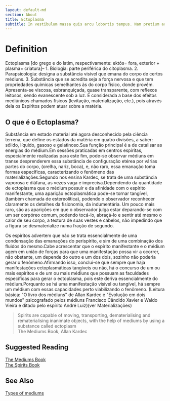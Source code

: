 ```yaml
---
layout: default-md
section: About
title: Ectoplasma
subtitle: In vestibulum massa quis arcu lobortis tempus. Nam pretium arcu in odio vulputate luctus.
---
```


# Definition
Ectoplasma [do grego e do latim, respectivamente: ektós= fora, exterior + plasma= criatura]– 1. Biologia: parte periférica do citoplasma. 2. Parapsicologia: designa a substância visível que emana do corpo de certos médiuns. 3. Substância que se acredita seja a força nervosa e que tem propriedades químicas semelhantes às do corpo físico, donde provém. Apresenta-se viscosa, esbranquiçada, quase transparente, com reflexos leitosos, sendo evanescente sob a luz. É considerada a base dos efeitos mediúnicos chamados físicos (levitação, materialização, etc.), pois através dela os Espíritos podem atuar sobre a matéria.

## O que é o Ectoplasma?
Substância em estado material até agora desconhecido pela ciência terrena, que define os estados da matéria em quatro divisões, a saber: sólido, líquido, gasoso e gelatinoso.Sua função principal é a de catalisar as energias do médium.Em sessões praticadas em centros espíritas, especialmente realizadas para este fim, pode-se observar médiuns em transe desprenderem essa substância de configuração etérea por várias partes do corpo, (orelha, nariz, boca), e, não raro, essa emanação toma formas específicas, caracterizando o fenômeno das materializações.Segundo nos ensina Kardec, se trata de uma substância vaporosa e diáfana, as vezes vaga e imprecisa.Dependendo da quantidade de ectoplasma que o médium possuir e da afinidade com o espírito manifestante, uma aparição ectoplasmática pode-se tornar tangível, (também chamada de estereolítica), podendo o observador reconhecer claramente os detalhes da fisionomia, da indumentária. Um pouco mais raro, são as aparições em que o observador julga estar deparando-se com um ser corpóreo comum, podendo tocá-lo, abraçá-lo e sentir até mesmo o calor de seu corpo, a textura de suas vestes e cabelos, não impedindo que a figura se desmaterialize numa fração de segundo.

Os espíritos advertem que não se trata essencialmente de uma condensação das emanações do perispírito, e sim de uma combinação dos fluidos do mesmo.Cabe acrescentar que o espírito manifestante e o médium agem em união de forças para que uma manifestação possa vir a ocorrer, não obstante, um depende do outro e um dos dois, sozinho não poderia gerar o fenômeno.Afirmando isso, conclui-se que sempre que haja manifestações ectoplasmáticas tangíveis ou não, há o concurso de um ou mais espíritos e de um ou mais médiuns que possuam as faculdades específicas para gerar o ectoplasma, pois este deriva essencialmente do médium.Porquanto se há uma manifestação visível ou tangível, há sempre um médium com essas capacidades perto viabilizando o fenômeno. (Leitura básica: "O livro dos médiuns" de Allan Kardec e "Evolução em dois mundos" psicografado pelos médiuns Francisco Cândido Xavier e Waldo Vieira e ditado pelo espírito André Luiz)(ver Materializações) 


> Spirits are capable of moving, transporting, dematerialising and rematerialising inanimate objects, with the help of mediums by using a substance called ectoplasm   
> The Mediums Book, Allan Kardec


## Suggested Reading
[The Mediums Book](/books/allan-kardec/mediums-book)  
[The Spirits Book](/books/allan-kardec/spirits-book)  


## See Also
[Types of mediums](/spiritism/mediumship/types-of-mediums)  

